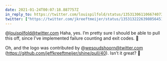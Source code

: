 ```yaml
---
date: 2021-01-24T00:07:18.887757Z
in_reply_to: https://twitter.com/louispilfold/status/1353130611066740736
twitter: ["https://twitter.com/jkreeftmeijer/status/1353132226398056451"]
---
```

@louispilfold@twitter.com Haha, yes. I’m pretty sure I should be able to pull this off, since I’ve implemented failure counting and exit codes. 🤔

Oh, and the logo was contributed by @wesoudshoorn@twitter.com (https://github.com/jeffkreeftmeijer/shine/pull/40). Isn’t it great? 🤩
